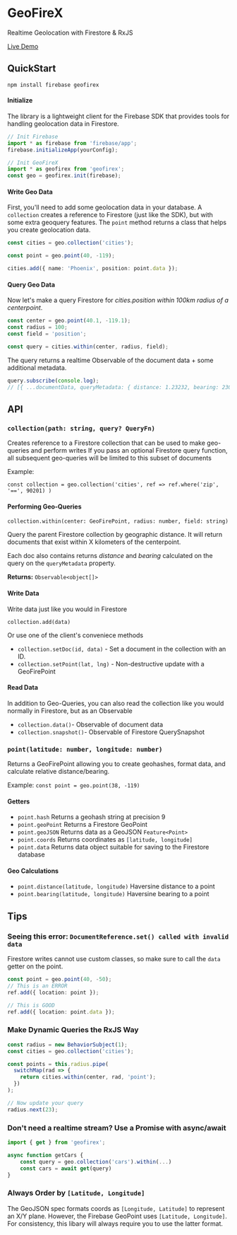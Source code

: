 # GeoFireX

Realtime Geolocation with Firestore & RxJS

[Live Demo](https://geo-test-c92e4.firebaseapp.com)

## QuickStart

```shell
npm install firebase geofirex
```

#### Initialize

The library is a lightweight client for the Firebase SDK that provides tools for handling geolocation data in Firestore.

```ts
// Init Firebase
import * as firebase from 'firebase/app';
firebase.initializeApp(yourConfig);

// Init GeoFireX
import * as geofirex from 'geofirex';
const geo = geofirex.init(firebase);
```

#### Write Geo Data

First, you'll need to add some geolocation data in your database. A `collection` creates a reference to Firestore (just like the SDK), but with some extra geoquery features. The `point` method returns a class that helps you create geolocation data.

```ts
const cities = geo.collection('cities');

const point = geo.point(40, -119);

cities.add({ name: 'Phoenix', position: point.data });
```

#### Query Geo Data

Now let's make a query Firestore for _cities.position within 100km radius of a centerpoint_.

```ts
const center = geo.point(40.1, -119.1);
const radius = 100;
const field = 'position';

const query = cities.within(center, radius, field);
```

The query returns a realtime Observable of the document data + some additional metadata.

```ts
query.subscribe(console.log);
// [{ ...documentData, queryMetadata: { distance: 1.23232, bearing: 230.23 }  }]
```

## API

### `collection(path: string, query? QueryFn)`

Creates reference to a Firestore collection that can be used to make geo-queries and perform writes If you pass an optional Firestore query function, all subsequent geo-queries will be limited to this subset of documents

Example:

```
const collection = geo.collection('cities', ref => ref.where('zip', '==', 90201) )
```

#### Performing Geo-Queries

`collection.within(center: GeoFirePoint, radius: number, field: string)`

Query the parent Firestore collection by geographic distance. It will return documents that exist within X kilometers of the centerpoint.

Each doc also contains returns _distance_ and _bearing_ calculated on the query on the `queryMetadata` property.

**Returns:** `Observable<object[]>`

#### Write Data

Write data just like you would in Firestore

`collection.add(data)`

Or use one of the client's conveniece methods

- `collection.setDoc(id, data)` - Set a document in the collection with an ID.
- `collection.setPoint(lat, lng)` - Non-destructive update with a GeoFirePoint

#### Read Data

In addition to Geo-Queries, you can also read the collection like you would normally in Firestore, but as an Observable

- `collection.data()`- Observable of document data
- `collection.snapshot()`- Observable of Firestore QuerySnapshot

### `point(latitude: number, longitude: number)`

Returns a GeoFirePoint allowing you to create geohashes, format data, and calculate relative distance/bearing.

Example: `const point = geo.point(38, -119)`

#### Getters

- `point.hash` Returns a geohash string at precision 9
- `point.geoPoint` Returns a Firestore GeoPoint
- `point.geoJSON` Returns data as a GeoJSON `Feature<Point>`
- `point.coords` Returns coordinates as `[latitude, longitude]`
- `point.data` Returns data object suitable for saving to the Firestore database

#### Geo Calculations

- `point.distance(latitude, longitude)` Haversine distance to a point
- `point.bearing(latitude, longitude)` Haversine bearing to a point

## Tips

### Seeing this error: `DocumentReference.set() called with invalid data`

Firestore writes cannot use custom classes, so make sure to call the `data` getter on the point.

```ts
const point = geo.point(40, -50);
// This is an ERROR
ref.add({ location: point });

// This is GOOD
ref.add({ location: point.data });
```

### Make Dynamic Queries the RxJS Way

```ts
const radius = new BehaviorSubject(1);
const cities = geo.collection('cities');

const points = this.radius.pipe(
  switchMap(rad => {
    return cities.within(center, rad, 'point');
  })
);

// Now update your query
radius.next(23);
```

### Don't need a realtime stream? Use a Promise with async/await

```ts
import { get } from 'geofirex';

async function getCars {
    const query = geo.collection('cars').within(...)
    const cars = await get(query)
}
```

### Always Order by `[Latitude, Longitude]`

The GeoJSON spec formats coords as `[Longitude, Latitude]` to represent an X/Y plane. However, the Firebase GeoPoint uses `[Latitude, Longitude]`. For consistency, this libary will always require you to use the latter format.
